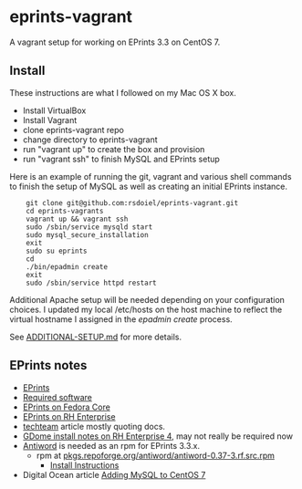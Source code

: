 # eprints-vagrant

A vagrant setup for working on EPrints 3.3 on CentOS 7.

## Install

These instructions are what I followed on my Mac OS X box.

+ Install VirtualBox
+ Install Vagrant
+ clone eprints-vagrant repo
+ change directory to eprints-vagrant
+ run "vagrant up" to create the box and provision
+ run "vagrant ssh" to finish MySQL and EPrints setup

Here is an example of running the git, vagrant and various shell commands to finish
the setup of MySQL as well as creating an initial EPrints instance.

```shell
    git clone git@github.com:rsdoiel/eprints-vagrant.git
    cd eprints-vagrants
    vagrant up && vagrant ssh
    sudo /sbin/service mysqld start
    sudo mysql_secure_installation
    exit
    sudo su eprints
    cd
    ./bin/epadmin create
    exit
    sudo /sbin/service httpd restart
```

Additional Apache setup will be needed depending on your configuration choices.
I updated my local /etc/hosts on the host machine to reflect the virtual hostname
I assigned in the *epadmin create* process.

See [ADDITIONAL-SETUP.md](docs/ADDITIONAL-SETUP.md) for more details.


## EPrints notes

+ [EPrints](https://github.com/eprints/eprints)
+ [Required software](http://wiki.eprints.org/w/Required_software)
+ [EPrints on Fedora Core](http://wiki.eprints.org/w/Installing_Eprints_3_on_Fedora_Core_7)
+ [EPrints on RH Enterprise](http://wiki.eprints.org/w/Installing_EPrints_3_on_RedHat_Enterprise_4)
+ [techteam](https://techteam.wordpress.com/2008/02/08/installing-eprints-on-centos-5-using-source-files/) article mostly quoting docs.
+ [GDome install notes on RH Enterprise 4](http://wiki.eprints.org/w/Installing_EPrints_3_on_RedHat_Enterprise_4), may not really be required now
+ [Antiword](http://www.winfield.demon.nl/) is needed as an rpm for EPrints 3.3.x.
    + rpm at [pkgs.repoforge.org/antiword/antiword-0.37-3.rf.src.rpm](http://pkgs.repoforge.org/antiword/antiword-0.37-3.rf.src.rpm)
        + [Install Instructions](http://pkgs.org/centos-7/forensics-x86_64/antiword-0.37-9.el7.x86_64.rpm.html)
+ Digital Ocean article [Adding MySQL to CentOS 7](https://www.digitalocean.com/community/questions/can-t-install-mysql-on-centos-7)
